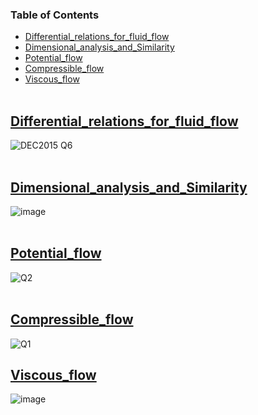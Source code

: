 ### Table of Contents
- [Differential_relations_for_fluid_flow](#differential-relations-for-fluid-flow)
- [Dimensional_analysis_and_Similarity](#dimensional-analysis-and-similarity)
- [Potential_flow](#potential-flow)
- [Compressible_flow](#compressible-flow)
- [Viscous_flow](#Viscous-flow)
&nbsp;    
&nbsp;

## [Differential_relations_for_fluid_flow](https://github.com/GBlanch/Multivar.-calculus-on-AFM/tree/main/0.%20Self-learning/1.%20Differential_relations_for_fluid_flow%20(Boundary%20Cond.))

![DEC2015 Q6](https://github.com/GBlanch/Multivar.-calculus-on-AFM/assets/136500426/dc141105-abed-4064-828d-d3cf055642d5)
&nbsp;    
&nbsp; 

## [Dimensional_analysis_and_Similarity](https://github.com/GBlanch/Multivar.-calculus-on-AFM/tree/main/0.%20Self-learning/0.%20Dimensional_analysis_and_Similarity)
   
   ![image](https://github.com/GBlanch/Multivar.-calculus-on-AFM/assets/136500426/5533dde6-16a3-42a8-b313-b832a670f7b4)
&nbsp;    
&nbsp;    
   
## [Potential_flow](https://github.com/GBlanch/Multivar.-calculus-on-AFM/tree/main/0.%20Self-learning/2.%20Potential_flow)

   ![Q2](https://github.com/GBlanch/Multivar.-calculus-on-AFM/assets/136500426/2923b8be-5c53-4edc-b5a4-73adaebecc10)
&nbsp;    
&nbsp;    
## [Compressible_flow](https://github.com/GBlanch/Multivar.-calculus-on-AFM/tree/main/0.%20Self-learning/3.%20Compressible_flow)

   ![Q1](https://github.com/GBlanch/Multivar.-calculus-on-AFM/assets/136500426/f59e786e-3ccd-43cf-ac76-9334305bdb55)

## [Viscous_flow](https://github.com/GBlanch/Multivar.-calculus-on-AFM/tree/main/0.%20Self-learning/4.%20Viscous_flow)

   ![image](https://github.com/GBlanch/Multivar.-calculus-on-AFM/assets/136500426/f1ad092f-03b8-422b-bb78-a6c9bc428dd7)

